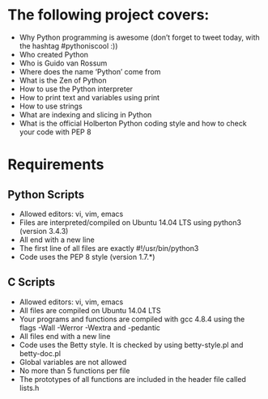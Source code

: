 # The following project covers:

- Why Python programming is awesome (don’t forget to tweet today, with the hashtag
#pythoniscool :))
- Who created Python
- Who is Guido van Rossum
- Where does the name ‘Python’ come from
- What is the Zen of Python
- How to use the Python interpreter
- How to print text and variables using print
- How to use strings
- What are indexing and slicing in Python
- What is the official Holberton Python coding style
and how to check your code with PEP 8

# Requirements

## Python Scripts

- Allowed editors: vi, vim, emacs
- Files are interpreted/compiled on Ubuntu 14.04 LTS using python3 (version 3.4.3)
- All end with a new line
- The first line of all files are exactly #!/usr/bin/python3
- Code uses the PEP 8 style (version 1.7.*)

## C Scripts

- Allowed editors: vi, vim, emacs
- All files are compiled on Ubuntu 14.04 LTS
- Your programs and functions are compiled with gcc 4.8.4 using the flags -Wall -Werror -Wextra and -pedantic
- All files end with a new line
- Code uses the Betty style. It is checked by using betty-style.pl and betty-doc.pl
- Global variables are not allowed
- No more than 5 functions per file
- The prototypes of all  functions are included in the header file called lists.h
